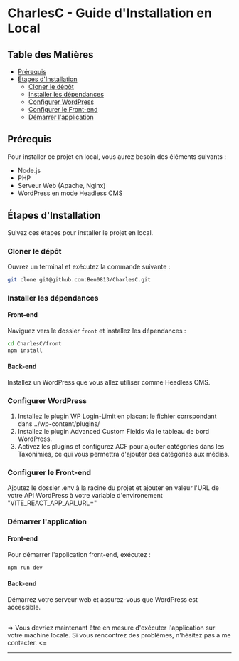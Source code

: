 # CharlesC - Guide d'Installation en Local

## Table des Matières

- [Prérequis](#prérequis)
- [Étapes d'Installation](#étapes-dinstallation)
  - [Cloner le dépôt](#cloner-le-dépôt)
  - [Installer les dépendances](#installer-les-dépendances)
  - [Configurer WordPress](#configurer-wordpress)
  - [Configurer le Front-end](#configurer-le-Front-end)
  - [Démarrer l'application](#démarrer-lapplication)

## Prérequis

Pour installer ce projet en local, vous aurez besoin des éléments suivants :

- Node.js
- PHP
- Serveur Web (Apache, Nginx)
- WordPress en mode Headless CMS

## Étapes d'Installation

Suivez ces étapes pour installer le projet en local.

### Cloner le dépôt

Ouvrez un terminal et exécutez la commande suivante :

```bash
git clone git@github.com:Ben0813/CharlesC.git
```

### Installer les dépendances

#### Front-end

Naviguez vers le dossier `front` et installez les dépendances :

```bash
cd CharlesC/front
npm install
```

#### Back-end

Installez un WordPress que vous allez utiliser comme Headless CMS.

### Configurer WordPress

1. Installez le plugin WP Login-Limit en placant le fichier corrspondant dans ../wp-content/plugins/
2. Installez le plugin Advanced Custom Fields via le tableau de bord WordPress.
3. Activez les plugins et configurez ACF pour ajouter catégories dans les Taxonimies, ce qui vous permettra d'ajouter des catégories aux médias.

### Configurer le Front-end

Ajoutez le dossier .env à la racine du projet et ajouter en valeur l'URL de votre API WordPress à votre variable d'environement "VITE_REACT_APP_API_URL="

### Démarrer l'application

#### Front-end

Pour démarrer l'application front-end, exécutez :

```bash
npm run dev
```

#### Back-end

Démarrez votre serveur web et assurez-vous que WordPress est accessible.

##

=> Vous devriez maintenant être en mesure d'exécuter l'application sur votre machine locale. Si vous rencontrez des problèmes, n'hésitez pas à me contacter. <=

---
